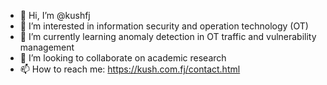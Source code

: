 - 👋 Hi, I’m @kushfj
- 👀 I’m interested in information security and operation technology (OT)
- 🌱 I’m currently learning anomaly detection in OT traffic and vulnerability management
- 💞️ I’m looking to collaborate on academic research
- 📫 How to reach me: https://kush.com.fj/contact.html

<!---
kushfj/kushfj is a ✨ special ✨ repository because its `README.md` (this file) appears on your GitHub profile.
You can click the Preview link to take a look at your changes.
--->
